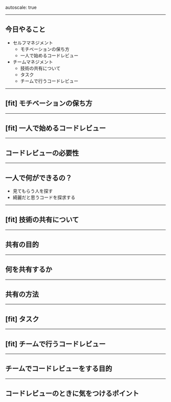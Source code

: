 autoscale: true


---

## 今日やること
- セルフマネジメント
  - モチベーションの保ち方
  - 一人で始めるコードレビュー
- チームマネジメント
  - 技術の共有について
  - タスク
  - チームで行うコードレビュー

---

## [fit] モチベーションの保ち方

---

## [fit] 一人で始めるコードレビュー

---

## コードレビューの必要性

---

## 一人で何ができるの？
- 見てもらう人を探す
- 綺麗だと思うコードを探求する

---

## [fit] 技術の共有について

---

## 共有の目的

---

## 何を共有するか

---

## 共有の方法

---

## [fit] タスク

---

## [fit] チームで行うコードレビュー

---

## チームでコードレビューをする目的

---

## コードレビューのときに気をつけるポイント
